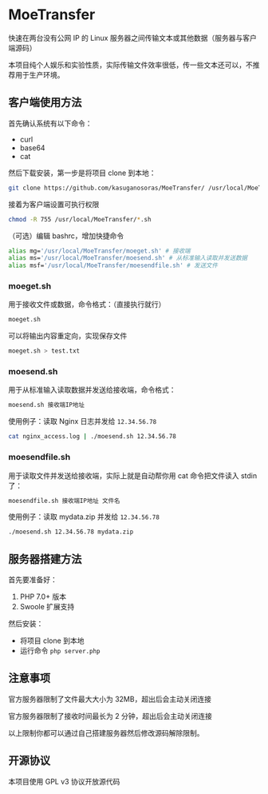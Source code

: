 # MoeTransfer
快速在两台没有公网 IP 的 Linux 服务器之间传输文本或其他数据（服务器与客户端源码）

本项目纯个人娱乐和实验性质，实际传输文件效率很低，传一些文本还可以，不推荐用于生产环境。

## 客户端使用方法
首先确认系统有以下命令：
- curl
- base64
- cat

然后下载安装，第一步是将项目 clone 到本地：
```bash
git clone https://github.com/kasuganosoras/MoeTransfer/ /usr/local/MoeTransfer/
```
接着为客户端设置可执行权限
```bash
chmod -R 755 /usr/local/MoeTransfer/*.sh
```
（可选）编辑 bashrc，增加快捷命令
```bash
alias mg='/usr/local/MoeTransfer/moeget.sh' # 接收端
alias ms='/usr/local/MoeTransfer/moesend.sh' # 从标准输入读取并发送数据
alias msf='/usr/local/MoeTransfer/moesendfile.sh' # 发送文件
```
### moeget.sh
用于接收文件或数据，命令格式：（直接执行就行）
```bash
moeget.sh
```
可以将输出内容重定向，实现保存文件
```bash
moeget.sh > test.txt
```

### moesend.sh
用于从标准输入读取数据并发送给接收端，命令格式：
```bash
moesend.sh 接收端IP地址
```
使用例子：读取 Nginx 日志并发给 `12.34.56.78`
```bash
cat nginx_access.log | ./moesend.sh 12.34.56.78
```

### moesendfile.sh
用于读取文件并发送给接收端，实际上就是自动帮你用 cat 命令把文件读入 stdin 了：
```bash
moesendfile.sh 接收端IP地址 文件名
```
使用例子：读取 mydata.zip 并发给 `12.34.56.78`
```bash
./moesend.sh 12.34.56.78 mydata.zip
```

## 服务器搭建方法
首先要准备好：
1. PHP 7.0+ 版本
2. Swoole 扩展支持

然后安装：
- 将项目 clone 到本地
- 运行命令 `php server.php`

## 注意事项
官方服务器限制了文件最大大小为 32MB，超出后会主动关闭连接

官方服务器限制了接收时间最长为 2 分钟，超出后会主动关闭连接

以上限制你都可以通过自己搭建服务器然后修改源码解除限制。

## 开源协议
本项目使用 GPL v3 协议开放源代码
